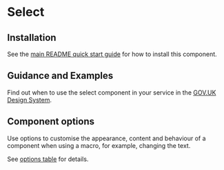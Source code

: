 # Select

## Installation

See the [main README quick start guide](https://github.com/alphagov/govuk-frontend/tree/test_moving_docs#quick-start) for how to install this component.

## Guidance and Examples

Find out when to use the select component in your service in the [GOV.UK Design System](https://test_moving_docs--govuk-design-system-preview.netlify.com/components/select).

## Component options

Use options to customise the appearance, content and behaviour of a component when using a macro, for example, changing the text.

See [options table](https://test_moving_docs--govuk-design-system-preview.netlify.com/components/select/#options-select-example) for details.
